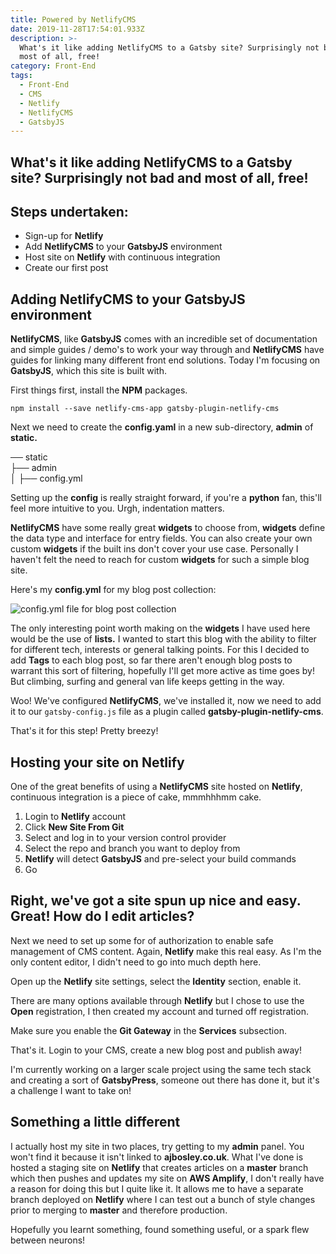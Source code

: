 ```yaml
---
title: Powered by NetlifyCMS
date: 2019-11-28T17:54:01.933Z
description: >-
  What's it like adding NetlifyCMS to a Gatsby site? Surprisingly not bad and
  most of all, free!
category: Front-End
tags:
  - Front-End
  - CMS
  - Netlify
  - NetlifyCMS
  - GatsbyJS
---
```

## What's it like adding NetlifyCMS to a Gatsby site? Surprisingly not bad and most of all, free!

## Steps undertaken:

* Sign-up for **Netlify**
* Add **NetlifyCMS** to your **GatsbyJS** environment
* Host site on **Netlify** with continuous integration
* Create our first post

## Adding NetlifyCMS to your GatsbyJS environment

**NetlifyCMS**, like **GatsbyJS** comes with an incredible set of documentation and simple guides / demo's to work your way through and **NetlifyCMS** have guides for linking many different front end solutions. Today I'm focusing on **GatsbyJS**, which this site is built with.

First things first, install the **NPM** packages.

```
npm install --save netlify-cms-app gatsby-plugin-netlify-cms
```

Next we need to create the **config.yaml** in a new sub-directory, **admin** of **static.**

── static \
   ├── admin\
   │   ├── config.yml

Setting up the **config** is really straight forward, if you're a **python** fan, this'll feel more intuitive to you. Urgh, indentation matters.

**NetlifyCMS** have some really great **widgets** to choose from, **widgets** define the data type and interface for entry fields. You can also create your own custom **widgets** if the built ins don't cover your use case. Personally I haven't felt the need to reach for custom **widgets** for such a simple blog site.

Here's my **config.yml** for my blog post collection:

![config.yml file for blog post collection](/img/config-yml.png "config.yml file")

The only interesting point worth making on the **widgets** I have used here would be the use of **lists.** I wanted to start this blog with the ability to filter for different tech, interests or general talking points. For this I decided to add **Tags** to each blog post, so far there aren't enough blog posts to warrant this sort of filtering, hopefully I'll get more active as time goes by! But climbing, surfing and general van life keeps getting in the way.

Woo! We've configured **NetlifyCMS**, we've installed it, now we need to add it to our `gatsby-config.js` file as a plugin called **gatsby-plugin-netlify-cms**.

That's it for this step! Pretty breezy!

## Hosting your site on Netlify

One of the great benefits of using a **NetlifyCMS** site hosted on **Netlify**, continuous integration is a piece of cake, mmmhhhmm cake.

1. Login to **Netlify** account
2. Click **New Site From Git**
3. Select and log in to your version control provider
4. Select the repo and branch you want to deploy from
5. **Netlify** will detect **GatsbyJS** and pre-select your build commands
6. Go

## Right, we've got a site spun up nice and easy. Great! How do I edit articles?

Next we need to set up some for of authorization to enable safe management of CMS content. Again, **Netlify** make this real easy. As I'm the only content editor, I didn't need to go into much depth here.

Open up the **Netlify** site settings, select the **Identity** section, enable it.

There are many options available through **Netlify** but I chose to use the **Open** registration, I then created my account and turned off registration.

Make sure you enable the **Git Gateway** in the **Services** subsection.

That's it. Login to your CMS, create a new blog post and publish away!

I'm currently working on a larger scale project using the same tech stack and creating a sort of **GatsbyPress**, someone out there has done it, but it's a challenge I want to take on!

## Something a little different

I actually host my site in two places, try getting to my **admin** panel. You won't find it because it isn't linked to **ajbosley.co.uk**. What I've done is hosted a staging site on **Netlify** that creates articles on a **master** branch which then pushes and updates my site on **AWS Amplify**, I don't really have a reason for doing this but I quite like it. It allows me to have a separate branch deployed on **Netlify** where I can test out a bunch of style changes prior to merging to **master** and therefore production.

Hopefully you learnt something, found something useful, or a spark flew between neurons!
